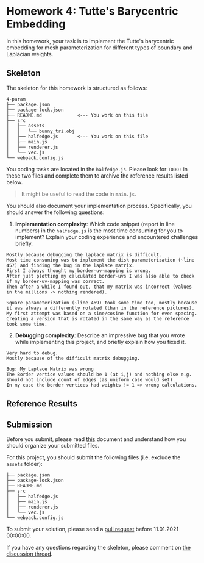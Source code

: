 # Homework 4: Tutte's Barycentric Embedding

In this homework, your task is to implement the Tutte's barycentric embedding
for mesh parameterization for different types of boundary and Laplacian weights.

## Skeleton

The skeleton for this homework is structured as follows:

```
4-param
├── package.json
├── package-lock.json
├── README.md             <--- You work on this file
├── src
│   ├── assets
│   │   └── bunny_tri.obj
│   ├── halfedge.js       <--- You work on this file
│   ├── main.js
│   ├── renderer.js
│   └── vec.js
└── webpack.config.js
```

You coding tasks are located in the `halfedge.js`.
Please look for `TODO:` in these two files and complete them to archive
the reference results listed below.

> It might be useful to read the code in `main.js`.

You should also document your implementation process. Specifically, you
should answer the following questions:

1. **Implementation complexity**: Which code snippet (report in line numbers) in the `halfedge.js` is the most time consuming for you to implement? Explain your coding experience and encountered challenges briefly.

```
Mostly because debugging the laplace matrix is difficult.
Most time consuming was to implement the disk parameterization (~line 457) and finding the bug in the laplace matrix.
First I always thought my border-uv-mapping is wrong.
After just plotting my calculated border-uvs I was also able to check if my border-uv-mapping was correct.
Then after a while I found out, that my matrix was incorrect (values in the millions -> nothing rendered).

Square parameterization (~line 469) took some time too, mostly because it was always a differently rotated (than in the reference pictures). My first attempt was based on a sine/cosine function for even spacing.
Creating a version that is rotated in the same way as the reference took some time.
```

2. **Debugging complexity**: Describe an impressive bug that you wrote while implementing this project, and briefly explain how you fixed it.

```
Very hard to debug.
Mostly because of the difficult matrix debugging.

Bug: My Laplace Matrix was wrong
The Border vertice values should be 1 (at i,j) and nothing else e.g. should not include count of edges (as uniform case would set).
In my case the border vertices had weights != 1 => wrong calculations.
```

## Reference Results

## Submission

Before you submit, please read [this](../README.md) document and understand
how you should organize your submitted files.

For this project, you should submit the following files (i.e. exclude the `assets` folder):

```
├── package.json
├── package-lock.json
├── README.md
├── src
│   ├── halfedge.js
│   ├── main.js
│   ├── renderer.js
│   └── vec.js
└── webpack.config.js
```

To submit your solution, please send a [pull request](https://github.com/mimuc/gp/pulls) before 11.01.2021 00:00:00.

If you have any questions regarding the skeleton, please comment on [the discussion thread](https://github.com/mimuc/gp/discussions/4).
